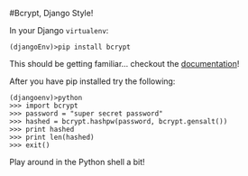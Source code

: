 #Bcrypt, Django Style!

In your Django `virtualenv`:

```terminal
(djangoEnv)>pip install bcrypt
```

This should be getting familiar... checkout the [documentation](https://pypi.python.org/pypi/bcrypt/2.0.0)!


After you have pip installed try the following:

```terminal
(djangoenv)>python
>>> import bcrypt
>>> password = "super secret password"
>>> hashed = bcrypt.hashpw(password, bcrypt.gensalt())
>>> print hashed
>>> print len(hashed)
>>> exit()
```
Play around in the Python shell a bit!
